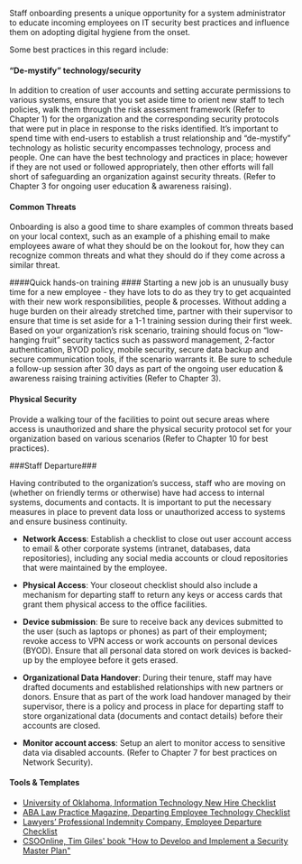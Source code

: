 
Staff onboarding presents a unique opportunity for a system administrator to educate incoming employees on IT security best practices and influence them on adopting digital hygiene from the onset.

Some best practices in this regard include:

#### “De-mystify” technology/security ####
In addition to creation of user accounts and setting accurate permissions to various systems, ensure that you set aside time to orient new staff to tech policies, walk them through the risk assessment framework (Refer to Chapter 1) for the organization and the corresponding security protocols that were put in place in response to the risks identified. It’s important to spend time with end-users to establish a trust relationship and “de-mystify” technology as holistic security encompasses technology, process and people. One can have the best technology and practices in place; however if they are not used or followed appropriately, then other efforts will fall short of safeguarding an organization against security threats. (Refer to Chapter 3 for ongoing user education & awareness raising).

#### Common Threats #### 
Onboarding is also a good time to share examples of common threats based on your local context, such as an example of a phishing email to make employees aware of what they should be on the lookout for, how they can recognize common threats and what they should do if they come across a similar threat.

####Quick hands-on training ####
Starting a new job is an unusually busy time for a new employee - they have lots to do as they try to get acquainted with their new work responsibilities, people & processes. Without adding a huge burden on their already stretched time, partner with their supervisor to ensure that time is set aside for a 1-1 training session during their first week. Based on your organization’s risk scenario, training should focus on “low-hanging fruit” security tactics such as password management, 2-factor authentication, BYOD policy, mobile security, secure data backup and secure communication tools, if the scenario warrants it. Be sure to schedule a follow-up session after 30 days as part of the ongoing user education & awareness raising training activities (Refer to Chapter 3).

#### Physical Security #####
Provide a walking tour of the facilities to point out secure areas where access is unauthorized and share the physical security protocol set for your organization based on various scenarios (Refer to Chapter 10 for best practices).

###Staff Departure###

Having contributed to the organization’s success, staff who are moving on (whether on friendly terms or otherwise) have had access to internal systems, documents and contacts. It is important to put the necessary measures in place to prevent data loss or unauthorized access to systems and ensure business continuity.

- **Network Access**: Establish a checklist to close out user account access to email & other corporate systems (intranet, databases, data repositories), including any social media accounts or cloud repositories that were maintained by the employee.

- **Physical Access**: Your closeout checklist should also include a mechanism for departing staff to return any keys or access cards that grant them physical access to the office facilities.

- **Device submission**: Be sure to receive back any devices submitted to the user (such as laptops or phones) as part of their employment; revoke access to VPN access or work accounts on personal devices (BYOD). Ensure that all personal data stored on work devices is backed-up by the employee before it gets erased.

- **Organizational Data Handover**: During their tenure, staff may have drafted documents and established relationships with new partners or donors. Ensure that as part of the work load handover managed by their supervisor, there is a policy and process in place for departing staff to store organizational data (documents and contact details) before their accounts are closed.

- **Monitor account access**: Setup an alert to monitor access to sensitive data via disabled accounts. (Refer to Chapter 7 for best practices on Network Security).

#### Tools & Templates ####

- [University of Oklahoma, Information Technology New Hire Checklist](http://dentistry.ouhsc.edu/Portals/0/Onboarding%20checklist%20for%20IT_1.pdf)
- [ABA Law Practice Magazine, Departing Employee Technology Checklist](http://apps.americanbar.org/lpm/lpt/articles/pdf/mgt04101.pdf)
- [Lawyers’ Professional Indemnity Company, Employee Departure Checklist](http://www.practicepro.ca/practice/pdf/EmployeeDepartureChecklist.pdf)
- [CSOOnline, Tim Giles' book "How to Develop and Implement a Security Master Plan"](http://www.csoonline.com/article/2124300/security-leadership/sample-termination-checklist.html)
